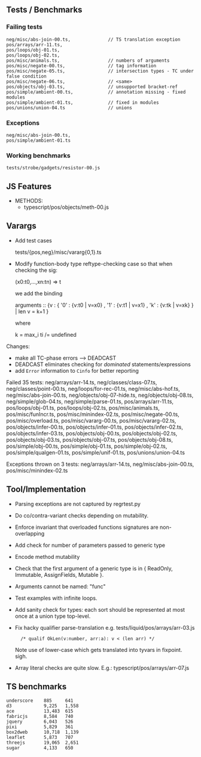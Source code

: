 Tests / Benchmarks
------------------

### Failing tests

    neg/misc/abs-join-00.ts,              // TS translation exception
    pos/arrays/arr-11.ts,                 
    pos/loops/obj-01.ts,
    pos/loops/obj-02.ts,
    pos/misc/animals.ts,                  // numbers of arguments
    pos/misc/negate-00.ts,                // tag information
    pos/misc/negate-05.ts,                // intersection types - TC under false condition
    pos/misc/negate-06.ts,                // <same>
    pos/objects/obj-03.ts,                // unsupported bracket-ref
    pos/simple/ambient-00.ts,             // annotation missing - fixed modules
    pos/simple/ambient-01.ts,             // fixed in modules
    pos/unions/union-04.ts                // unions

### Exceptions 
    
    neg/misc/abs-join-00.ts,
    pos/simple/ambient-01.ts


### Working benchmarks
  
    tests/strobe/gadgets/resistor-00.js


JS Features
-----------

  - METHODS:
    - typescript/pos/objects/meth-00.js


Varargs
-------

+ Add test cases

	tests/{pos,neg}/misc/vararg{0,1}.ts

+ Modify function-body type reftype-checking case so that when checking the sig:

    (x0:t0,...,xn:tn) => t

  we add the binding

    arguments :: {v : { '0' : {v:t0 | v=x0}
	                  , '1' : {v:t1 | v=x1}
				      , 'k' : {v:tk | v=xk} } | len v = k+1 }

  where

    k = max_i ti /= undefined

Changes:

+ make all TC-phase errors --> DEADCAST
+ DEADCAST eliminates checking for *dominated* statements/expressions
+ add `Error` information to `Cinfo` for better reporting


Failed 35 tests: 
 neg/arrays/arr-14.ts,
 neg/classes/class-07.ts,
 neg/classes/point-00.ts,
 neg/loops/for-rec-01.ts,
 neg/misc/abs-hof.ts,
 neg/misc/abs-join-00.ts,
 neg/objects/obj-07-hide.ts,
 neg/objects/obj-08.ts,
 neg/simple/glob-04.ts,
 neg/simple/parse-01.ts,
 pos/arrays/arr-11.ts,
 pos/loops/obj-01.ts,
 pos/loops/obj-02.ts,
 pos/misc/animals.ts,
 pos/misc/funIncr.ts,
 pos/misc/minindex-02.ts,
 pos/misc/negate-00.ts,
 pos/misc/overload.ts,
 pos/misc/vararg-00.ts,
 pos/misc/vararg-02.ts,
 pos/objects/infer-00.ts,
 pos/objects/infer-01.ts,
 pos/objects/infer-02.ts,
 pos/objects/infer-03.ts,
 pos/objects/obj-00.ts,
 pos/objects/obj-02.ts,
 pos/objects/obj-03.ts,
 pos/objects/obj-07.ts,
 pos/objects/obj-08.ts,
 pos/simple/obj-00.ts,
 pos/simple/obj-01.ts,
 pos/simple/obj-02.ts,
 pos/simple/qualgen-01.ts,
 pos/simple/unif-01.ts,
 pos/unions/union-04.ts

Exceptions thrown on 3 tests:
 neg/arrays/arr-14.ts,
 neg/misc/abs-join-00.ts,
 pos/misc/minindex-02.ts



	




Tool/Implementation
-------------------
  
  - Parsing exceptions are not captured by regrtest.py

  - Do co/contra-variant checks depending on mutability.

  - Enforce invariant that overloaded functions signatures are non-overlapping

  - Add check for number of parameters passed to generic type
  
  - Encode method mutability
  
  - Check that the first argument of a generic type is in { ReadOnly, Immutable,
    AssignFields, Mutable }.

  - Arguments cannot be named: "func"

  - Test examples with infinite loops.

  - Add sanity check for types: each sort should be represented at most once at
    a union type top-level.

  - Fix hacky qualifier parse-translation e.g. tests/liquid/pos/arrays/arr-03.js
        
          /* qualif OkLen(v:number, arr:a): v < (len arr) */

    Note use of lower-case which gets translated into tyvars in fixpoint. sigh.

  - Array literal checks are quite slow.
      E.g.: typescript/pos/arrays/arr-07.js


TS benchmarks
-------------

    underscore    885     641 
    d3            9,225   1,558 
    ace           13,483  615 
    fabricjs      8,584   740 
    jquery        6,043   526
    pixi          5,829   361 
    box2dweb      10,718  1,139 
    leaflet       5,873   707 
    threejs       19,065  2,651 
    sugar         4,133   650

